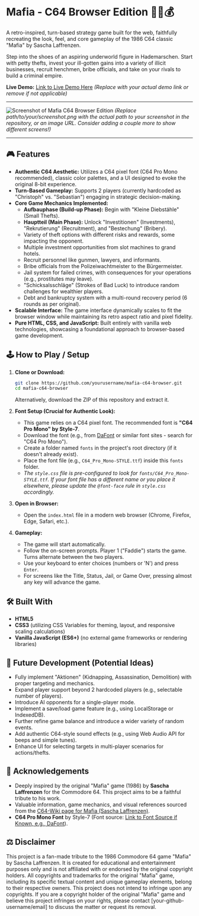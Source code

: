 # Mafia - C64 Browser Edition 🕵️‍♂️💰

A retro-inspired, turn-based strategy game built for the web, faithfully recreating the look, feel, and core gameplay of the 1986 C64 classic "Mafia" by Sascha Laffrenzen.

Step into the shoes of an aspiring underworld figure in Hademarschen. Start with petty thefts, invest your ill-gotten gains into a variety of illicit businesses, recruit henchmen, bribe officials, and take on your rivals to build a criminal empire.

**Live Demo:** [Link to Live Demo Here](https://yourusername.github.io/mafia-c64-browser/)
*(Replace with your actual demo link or remove if not applicable)*

---

![Screenshot of Mafia C64 Browser Edition](path/to/your/screenshot.png)
*(Replace path/to/your/screenshot.png with the actual path to your screenshot in the repository, or an image URL. Consider adding a couple more to show different screens!)*

---

## 🎮 Features

*   **Authentic C64 Aesthetic:** Utilizes a C64 pixel font (C64 Pro Mono recommended), classic color palettes, and a UI designed to evoke the original 8-bit experience.
*   **Turn-Based Gameplay:** Supports 2 players (currently hardcoded as "Christoph" vs. "Sebastian") engaging in strategic decision-making.
*   **Core Game Mechanics Implemented:**
    *   **Aufbauphase (Build-up Phase):** Begin with "Kleine Diebstähle" (Small Thefts).
    *   **Hauptteil (Main Phase):** Unlock "Investitionen" (Investments), "Rekrutierung" (Recruitment), and "Bestechung" (Bribery).
    *   Variety of theft options with different risks and rewards, some impacting the opponent.
    *   Multiple investment opportunities from slot machines to grand hotels.
    *   Recruit personnel like gunmen, lawyers, and informants.
    *   Bribe officials from the Polizeiwachtmeister to the Bürgermeister.
    *   Jail system for failed crimes, with consequences for your operations (e.g., prostitutes may leave).
    *   "Schicksalsschläge" (Strokes of Bad Luck) to introduce random challenges for wealthier players.
    *   Debt and bankruptcy system with a multi-round recovery period (6 rounds as per original).
*   **Scalable Interface:** The game interface dynamically scales to fit the browser window while maintaining its retro aspect ratio and pixel fidelity.
*   **Pure HTML, CSS, and JavaScript:** Built entirely with vanilla web technologies, showcasing a foundational approach to browser-based game development.

## 🕹️ How to Play / Setup

1.  **Clone or Download:**
    ```bash
    git clone https://github.com/yourusername/mafia-c64-browser.git
    cd mafia-c64-browser
    ```
    Alternatively, download the ZIP of this repository and extract it.

2.  **Font Setup (Crucial for Authentic Look):**
    *   This game relies on a C64 pixel font. The recommended font is **"C64 Pro Mono" by Style-7**.
    *   Download the font (e.g., from [DaFont](https://www.dafont.com/c64-pro.font) or similar font sites - search for "C64 Pro Mono").
    *   Create a folder named `fonts` in the project's root directory (if it doesn't already exist).
    *   Place the font file (e.g., `C64_Pro_Mono-STYLE.ttf`) inside this `fonts` folder.
    *   *The `style.css` file is pre-configured to look for `fonts/C64_Pro_Mono-STYLE.ttf`. If your font file has a different name or you place it elsewhere, please update the `@font-face` rule in `style.css` accordingly.*

3.  **Open in Browser:**
    *   Open the `index.html` file in a modern web browser (Chrome, Firefox, Edge, Safari, etc.).

4.  **Gameplay:**
    *   The game will start automatically.
    *   Follow the on-screen prompts. Player 1 ("Faddie") starts the game. Turns alternate between the two players.
    *   Use your keyboard to enter choices (numbers or 'N') and press `Enter`.
    *   For screens like the Title, Status, Jail, or Game Over, pressing almost any key will advance the game.

## 🛠️ Built With

*   **HTML5**
*   **CSS3** (utilizing CSS Variables for theming, layout, and responsive scaling calculations)
*   **Vanilla JavaScript (ES6+)** (no external game frameworks or rendering libraries)

## 🔮 Future Development (Potential Ideas)

*   Fully implement "Aktionen" (Kidnapping, Assassination, Demolition) with proper targeting and mechanics.
*   Expand player support beyond 2 hardcoded players (e.g., selectable number of players).
*   Introduce AI opponents for a single-player mode.
*   Implement a save/load game feature (e.g., using LocalStorage or IndexedDB).
*   Further refine game balance and introduce a wider variety of random events.
*   Add authentic C64-style sound effects (e.g., using Web Audio API for beeps and simple tunes).
*   Enhance UI for selecting targets in multi-player scenarios for actions/thefts.

## 🙏 Acknowledgements

*   Deeply inspired by the original "Mafia" game (1986) by **Sascha Laffrenzen** for the Commodore 64. This project aims to be a faithful tribute to his work.
*   Valuable information, game mechanics, and visual references sourced from the [C64-Wiki page for Mafia (Sascha Laffrenzen)](https://www.c64-wiki.de/wiki/Mafia_(Sascha_Laffrenzen)).
*   **C64 Pro Mono Font** by Style-7 (Font source: [Link to Font Source if Known, e.g., DaFont](https://www.dafont.com/c64-pro.font)).

## ⚖️ Disclaimer

This project is a fan-made tribute to the 1986 Commodore 64 game "Mafia" by Sascha Laffrenzen. It is created for educational and entertainment purposes only and is not affiliated with or endorsed by the original copyright holders.
All copyrights and trademarks for the original "Mafia" game, including its specific textual content and unique gameplay elements, belong to their respective owners. This project does not intend to infringe upon any copyrights.
If you are a copyright holder of the original "Mafia" game and believe this project infringes on your rights, please contact [your-github-username/email] to discuss the matter or request its removal.
